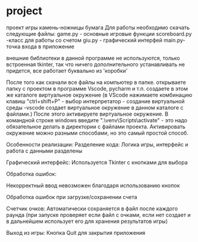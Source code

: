 # project
проект игры камень-ножницы бумага
Для работы необходимо скачать следующие файлы:
game.py - основные игровые функции 
scoreboard.py -класс для работы со счетом
giu.py - графический интерфей
main.py- точка входа в приложение 

внешние библиотеки в данной программе не используются, только встроенная tkinter, так что ничего дополнительного устанавливать не придется, все работает буквально из 'коробки'

После того как скачали все файлы на компьютер в папке.
открываете папку с проектом в программе Vscode, pycharm и т.п. создаете в этом же каталоге виртуальное окружение
(в VScode нажимаете комбинацию клавиш "ctrl+shift+P" - выбор интерпретатор - создание виртуальной среды -vscode создает виртуальное окружение в данном каталоге с файлами.) После этого активируете виртуальное окружение. В командной строке windows введите  ".\venv\Scripts\activate" - это надо обязательное делать в директории с файлами проекта. Активировать окружение можно разными способами, но это самый простой способ.



Особенности реализации:
Разделение кода: Логика игры, интерфейс и работа с данными разделены

Графический интерфейс: Используется Tkinter с кнопками для выбора

Обработка ошибок:

Некорректный ввод невозможен благодаря использованию кнопок

Обработка ошибок при загрузке/сохранении счета

Счетчик очков: Автоматически сохраняется в файл после каждого раунда (при запуске проверяет если файл с очками, если нет создает и в дальнейшем использует его для хранения результатов игры)

Выход из игры: Кнопка Quit для закрытия приложения








